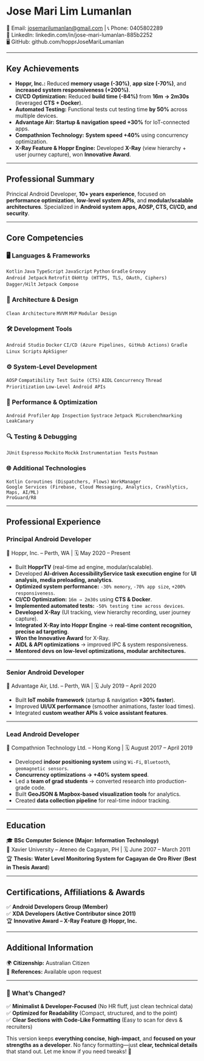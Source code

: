 # Jose Mari Lim Lumanlan
📧 Email: josemarilumanlan@gmail.com  |  📞 Phone: 0405802289  
🔗 LinkedIn: linkedin.com/in/jose-mari-lumanlan-885b2252  
🖥 GitHub: github.com/hopprJoseMariLumanlan  

---

## Key Achievements
- **Hoppr, Inc.:** Reduced **memory usage (-30%)**, **app size (-70%)**, and **increased system responsiveness (+200%)**.  
- **CI/CD Optimization:** Reduced **build time (-84%)** from **16m → 2m30s** (leveraged **CTS + Docker**).  
- **Automated Testing:** Functional tests cut testing time **by 50%** across multiple devices.  
- **Advantage Air:** **Startup & navigation speed +30%** for IoT-connected apps.  
- **Compathnion Technology:** **System speed +40%** using concurrency optimization.  
- **X-Ray Feature & Hoppr Engine:** Developed **X-Ray** (view hierarchy + user journey capture), won **Innovative Award**.  

---

## Professional Summary
Princical Android Developer, **10+ years experience**, focused on **performance optimization**, **low-level system APIs**, and **modular/scalable architectures**. Specialized in **Android system apps, AOSP, CTS, CI/CD, and security**.  

---

## Core Competencies

### 🖥 Languages & Frameworks
`Kotlin` `Java` `TypeScript` `JavaScript` `Python` `Gradle` `Groovy`  
`Android Jetpack` `Retrofit` `OkHttp (HTTPS, TLS, OAuth, Ciphers)` `Dagger/Hilt` `Jetpack Compose`  

### 📐 Architecture & Design
`Clean Architecture` `MVVM` `MVP` `Modular Design`  

### 🛠 Development Tools
`Android Studio` `Docker` `CI/CD (Azure Pipelines, GitHub Actions)` `Gradle` `Linux Scripts` `ApkSigner`  

### ⚙ System-Level Development
`AOSP` `Compatibility Test Suite (CTS)` `AIDL` `Concurrency` `Thread Prioritization` `Low-Level Android APIs`  

### 🚀 Performance & Optimization
`Android Profiler` `App Inspection` `Systrace` `Jetpack Microbenchmarking` `LeakCanary`  

### 🔍 Testing & Debugging
`JUnit` `Espresso` `Mockito` `Mockk` `Instrumentation Tests` `Postman`  

### 🌐 Additional Technologies
`Kotlin Coroutines (Dispatchers, Flows)` `WorkManager`  
`Google Services (Firebase, Cloud Messaging, Analytics, Crashlytics, Maps, AI/ML)`  
`ProGuard/R8`  

---

## Professional Experience

### **Principal Android Developer**  
📍 Hoppr, Inc. – Perth, WA | 🗓 May 2020 – Present  
- Built **HopprTV** (real-time ad engine, modular/scalable).  
- Developed **AI-driven AccessibilityService task execution engine** for **UI analysis, media preloading, analytics**.  
- **Optimized system performance:** `-30% memory`, `-70% app size`, `+200% responsiveness`.  
- **CI/CD Optimization:** `16m → 2m30s` using **CTS & Docker**.  
- **Implemented automated tests:** `-50% testing time across devices`.  
- **Developed X-Ray** (UI tracking, view hierarchy recording, user journey capture).  
- **Integrated X-Ray into Hoppr Engine** → **real-time content recognition, precise ad targeting**.  
- **Won the Innovative Award** for X-Ray.  
- **AIDL & API optimizations** → improved IPC & system responsiveness.  
- **Mentored devs on low-level optimizations, modular architectures.**  

---

### **Senior Android Developer**  
📍 Advantage Air, Ltd. – Perth, WA | 🗓 July 2019 – April 2020  
- Built **IoT mobile framework** (startup & navigation **+30% faster**).  
- Improved **UI/UX performance** (smoother animations, faster load times).  
- Integrated **custom weather APIs** & **voice assistant features**.  

---

### **Lead Android Developer**  
📍 Compathnion Technology Ltd. – Hong Kong | 🗓 August 2017 – April 2019  
- Developed **indoor positioning system** using `Wi-Fi`, `Bluetooth`, `geomagnetic sensors`.  
- **Concurrency optimizations → +40% system speed**.  
- Led a **team of grad students** → converted research into production-grade code.  
- Built **GeoJSON & Mapbox-based visualization tools** for analytics.  
- Created **data collection pipeline** for real-time indoor tracking.  

---

## Education
🎓 **BSc Computer Science (Major: Information Technology)**  
📍 Xavier University – Ateneo de Cagayan, PH | 🗓 June 2007 – March 2011  
🏆 **Thesis:** **Water Level Monitoring System for Cagayan de Oro River** (**Best in Thesis Award**)  

---

## Certifications, Affiliations & Awards
✅ **Android Developers Group (Member)**  
✅ **XDA Developers (Active Contributor since 2011)**  
🏆 **Innovative Award – X-Ray Feature @ Hoppr, Inc.**  

---

## Additional Information
🌍 **Citizenship:** Australian Citizen  
📄 **References:** Available upon request  

---

### **🚀 What’s Changed?**
✅ **Minimalist & Developer-Focused** (No HR fluff, just clean technical data)  
✅ **Optimized for Readability** (Compact, structured, and to the point)  
✅ **Clear Sections with Code-Like Formatting** (Easy to scan for devs & recruiters)  

This version keeps **everything concise**, **high-impact**, and **focused on your strengths as a developer**. No fancy formatting—just **clear, technical details** that stand out. Let me know if you need tweaks! 🚀
